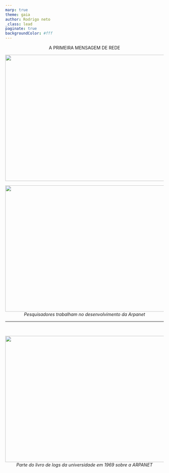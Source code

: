 ```yaml
---
marp: true
theme: gaia
author: Rodrigo neto
_class: lead
paginate: true
backgroundColor: #fff
---
```


<p align="center">  A PRIMEIRA MENSAGEM DE REDE 
<p align="middle">
<img src="https://tm.ibxk.com.br/2014/07/04/04095735695137.jpg?ims=1120x420" height="400px" width="830"

---

<p align="middle">
<img src="https://s2.glbimg.com/j3GOH_5tUrbd1l-1vz0P0Y2O9k0=/e.glbimg.com/og/ed/f/original/2019/10/29/arpanet.jpg" height="400px" width="830px">
<br><frigcaption><em>Pesquisadores trabalham no desenvolvimento da Arpanet</em> </frigcaption>
</p>

---


<!--Em 29 de outubro de 1969, como parte do experimento ARPANET, a primeira mensagem de rede foi enviada. O estudante Charley Kline, da UCLA, digitou a palavra "LOGIN" e enviou-a para um computador no Instituto de Pesquisa de Stanford. Embora apenas as letras "L" e "O" tenham sido recebidas com sucesso antes de uma falha no sistema, esse evento histórico marcou o início da comunicação digital através de redes de computadores. A partir desse marco, as redes evoluíram para se tornarem a Internet, conectando bilhões de dispositivos e pessoas em todo o mundo.-->


<br>
<!--Como vimos que o mundo vivia em grande
tensão, o uso dessas máquinas era destinado
principalmente para projetos bélicos,
espionagem, contra espionagem. Assim, houve
uma necessidade de trafegar informações de
grande segredo entre locais distantes e foi em
um laboratório do Departamento de Defesa dos
Estados Unidos que começaram a desenvolver
a ARPANET (Advanced Research Projects
Agency Network).-->




<p align="middle">
<img src="https://img.ibxk.com.br/2014/07/04/04095227734127.gif" height="400px" width="830px">
<br><frigcaption><em>Parte do livro de logs da universidade em 1969 sobre a ARPANET</em></frigcaption>
</p>


<!--De qualquer forma, essa pequena curiosidade só pôde ser publicada porque as pessoas envolvidas com a ARPANET na época (Prof. Kleinrock e seu aluno Charley Kleine que tentavam falar com Bill Duvall) registraram à mão suas atividades. Essa mensagem foi enviada às 22h30 em 29/10/1969 e, caso você consiga entender tudo o que foi escrito no livro de registros da universidade norte-americana, é possível conferir as atividades de comunicação realizadas no log acima. O conteúdo, entretanto, foi especificado pela Universidade da Califórnia mais tarde.-->
